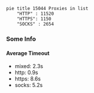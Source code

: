 
```mermaid
pie title 15044 Proxies in list
    "HTTP" : 11520
    "HTTPS": 1150
    "SOCKS" : 2654
```

### Some Info
#### Average Timeout

- mixed: 2.3s
- http: 0.9s
- https: 8.6s
- socks: 5.2s